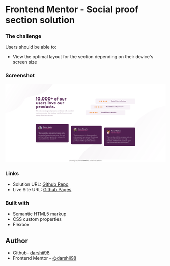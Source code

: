 # Frontend Mentor - Social proof section solution

### The challenge

Users should be able to:

- View the optimal layout for the section depending on their device's screen size

### Screenshot

![](./images/screenshot.png)

### Links

- Solution URL: [Github Repo](https://github.com/darshii98/faq-accordion-card)
- Live Site URL: [Github Pages](https://darshii98.github.io/faq-accordion-card/)

### Built with

- Semantic HTML5 markup
- CSS custom properties
- Flexbox

## Author

- Github- [darshii98](https://github.com/darshii98/)
- Frontend Mentor - [@darshii98](https://www.frontendmentor.io/profile/darshii98)
